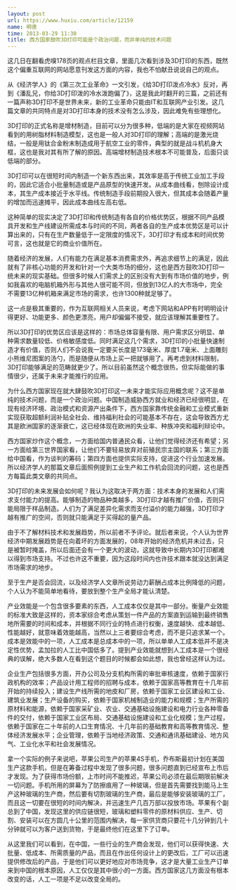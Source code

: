 ```yaml
---
layout: post
url: https://www.huxiu.com/article/12159
name: 明德
time: 2013-03-29 11:30
title: 西方国家鼓吹3D打印可能是个政治问题，而非单纯的技术问题
---
```

这几日在翻看虎嗅178页的观点栏目文章，里面几次看到涉及3D打印的东西，既然这个偏重互联网的网站愿意刊发这方面的内容，我也不怕献丑说说自己的观点。

从《经济学人》的《第三次工业革命》一文引发，《给3D打印泼点冷水》反对，再到《潘乱兄，你给3D打印泼的冷水泼跑偏了》，这是我此时翻开的三篇，之前还有一篇声称3D打印不是世界未来，新的工业革命只能由IT和互联网产业引发。这几篇文章的共同特点是对3D打印本身的技术没有怎么涉及，因此难免有些理想化。

3D打印的正式名称是增材制造，目前可以分为很多种，低端的是大家在视频网站看到的用树脂材料制造模型，这也是一般人对3D打印的理解；高端的是激光烧结，一般是用钛合金粉末制造成用于航空工业的零件，典型的就是战斗机机身大框，这也是我对其有所了解的原因。高端增材制造技术根本不可能普及，后面只谈低端的部分。

3D打印可以在很短时间内制造一个新东西出来，其效率是高于传统工业加工手段的，因此它适合小批量制造或是产品原型的快速开发。从成本曲线看，刨除设计成本，其生产成本接近于水平线。传统制造手段前期投入很大，但其成本会随着产量的增加而迅速摊平，因此成本曲线左高右低。

这种简单的现实决定了3D打印和传统制造有各自的价格优势区，根据不同产品模具开发和生产线建设所需成本与时间的不同，两者各自的生产成本优势区是可以计算出来的，只有在生产数量低于一定限度的情况下，3D打印才有成本和时间优势可言，这也就是它的商业价值所在。

随着经济的发展，人们有能力在满足基本消费需求外，再追求细节上的满足，因此就有了非核心功能的开发和针对一个大类市场的细分，这也是西方鼓吹3D打印一统未来的现实基础。但很多时候人们需求上的区别没有大到有市场价值的地步，例如我喜欢的电脑机箱外形与其他人很可能不同，但放到13亿人的大市场中，完全不需要13亿种机箱来满足市场的需求，也许1300种就足够了。

这一点是极其重要的，作为互联网相关人员来说，考虑下网站和APP有时明明设计得更好、功能更多、颜色更漂亮，用户却偏偏不接受，就应该理解其重要性了。

所以3D打印的优势区应该是这样的：市场总体容量有限、用户需求区分明显、单种需求数量较低、价格敏感度低。同时满足这几个需求，3D打印的小批量快速制造才有价值，否则人们不会说我一定要买长度是173毫米、厚度1.7毫米、上面雕刻小熊维尼图案的汤勺，而是随便从市场上买一把就够用了。再考虑到材料限制，3D打印能够满足的范畴就更少了。所以目前虽然这个概念很热，但实际能做的事情很少，还属于未来才能推行的应用。

为什么西方国家现在就大肆鼓吹3D打印这一未来才能实际应用概念呢？这不是单纯的技术问题，而是一个政治问题。中国制造威胁西方就业和经济已经很明显，在现有经济环境、政治模式和资源产出条件下，西方国家靠传统金融和工业模式重新实现获取超额利润补贴全社会、维持福利社会的可能基本不存在，这会导致西方尤其是欧洲国家的逐渐衰亡，这已经体现在欧洲的失业率、种族冲突和福利辩论中。

西方国家炒作这个概念，一方面给国内普通民众看，让他们觉得经济还有希望；另一方面给第三世界国家看，让他们不要轻易放弃对前殖民宗主国的联系；第三方面给中国看，作为谈判的筹码；第四方面也提供实际支持，促进这个行业加速发展。所以经济学人的那篇文章后面照例提到工业生产和工作机会回流的问题，这也是西方每篇此类文章的共同点。

3D打印的未来发展会如何呢？我认为这取决于两方面：技术本身的发展和人们需求支付能力的提高。能够制造的物品种类越多，3D打印才越有推广价值，否则只能局限于样品制造。人们为了满足差异化需求而支付溢价的能力越强，3D打印才越有推广的空间，否则就只能满足于买得起的量产品。

由于不了解材料技术和发展趋势，所以前者不予评论。就后者来说，个人认为世界经济中期发展趋势是在向着坏的方面发展的，08年开始的经济危机并未过去，只是被暂时掩盖，所以后面还会有一个更大的波动，这就导致中长期内3D打印都难以得到市场支持。不过也许这不重要，因为这段时间内也许技术跟本就没达到满足市场需求的地步。

至于生产是否会回流，以及经济学人文章所说劳动力薪酬占成本比例降低的问题，个人认为不能简单地看待，要放到整个生产全局才能认清楚。

产业效能是一个包含很多要素的东西，人工成本仅仅是其中一部分。衡量产业效能的标准大致是这样的，资本家综合考虑从策划一件产品的方案直到运输到最终销售地所需要的时间和成本，并根据不同行业的特点进行权衡，速度越快、成本越低、性能越好，就意味着效能越高，当然以上三者要综合考虑，而不是只追求某一个。成本是效能中的一项，人工成本是总成本中的一项，所以单单人工成本低并不是决定性优势，孟加拉的人工比中国低多了。提到产业效能就想到人工成本是一个很经典的误解，绝大多数人在看到这个题目的时候都会如此想，我也曾经这样认为过。

企业生产包括很多方面，开办公司及分支机构所需的审批审核速度，依赖于国家行政机构的效率；产品设计用工程师的招聘与成本，依赖于国家高等教育在十几年前开始的持续投入；建设生产线所需的地皮和厂房，依赖于国家工业区建设和工业、建筑业发展；生产设备的购买，依赖于国家机械制造业的能力和规模；生产所需的原材料和能源，依赖于国家采矿业、农业、交通基础设施建设和电力行业各种零备件的交付，依赖于国家工业区布局、交通基础设施建设和工业化规模；生产过程，依赖于国家在二十年前的人口生育情况、十几年前的基础教育和高等教育情况、整体经济发展水平；企业管理，依赖于当地经济政策、交通和通讯基础建设、地方风气、工业化水平和社会发展情况。

拿一个实际的例子来说吧，苹果公司生产的苹果4S手机，乔布斯最初计划在美国生产这款手机，但是在筹备过程中发现了很多问题，很多问题直到已经宣布上市后才发现。为了获得市场份额，上市时间不能推迟，苹果公司必须在最后期限前解决一切问题。手机所用的屏幕为了防擦痕用了一种玻璃，但是首先需要找到能马上生产这种玻璃的生产商，然后要有切割玻璃的生产商，最后是能够安装玻璃的工厂，而且这一切要在很短的时间内解决，并迅速生产几百万部以投放市场。苹果有个副总到了中国，发现这里的供应链很短，玻璃和塑料零件的原材料供应、生产、切割、安装可以在方圆几十公里的范围内解决，每一家供货商只要花十几分钟到几十分钟就可以为客户送到货物，于是最终他们在这里下了订单。

从这里我们可以看到，在中国，一些行业的生产商会发现，他们可以获得快速、大批量、低成本、所需质量的产品，而且在作出任何设计上的更改后，工厂可以迅速提供修改后的产品，于是他们可以更好地应对市场竞争，这才是大量工业生产订单来到中国的根本原因，人工仅仅是其中很小的一方面。西方国家这几方面没有根本改变的话，人工一项是不足以改变全局的。

